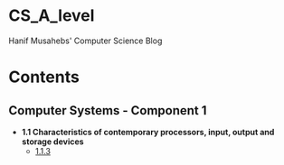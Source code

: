 # CS_A_level
Hanif Musahebs' Computer Science Blog
# Contents 
## Computer Systems - Component 1
* **1.1 Characteristics of contemporary processors, input, output and storage devices**
  * [1.1.3](https://github.com/Hanif-Musaheb/CS_A_level/blob/main/content/Computer%20Systems%20-%20Component%201/1.1/1.1.3%20Input,%20Output%20and%20Storage.md)

